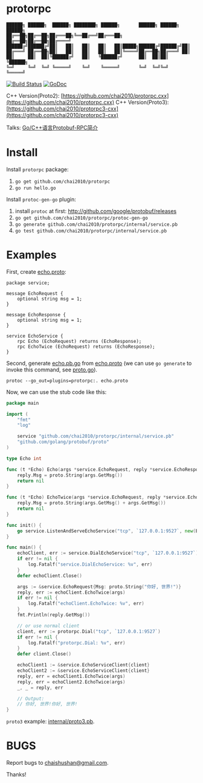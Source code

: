 # protorpc

```
██████╗ ██████╗  ██████╗ ████████╗ ██████╗       ██████╗ ██████╗  ██████╗
██╔══██╗██╔══██╗██╔═══██╗╚══██╔══╝██╔═══██╗      ██╔══██╗██╔══██╗██╔════╝
██████╔╝██████╔╝██║   ██║   ██║   ██║   ██║█████╗██████╔╝██████╔╝██║     
██╔═══╝ ██╔══██╗██║   ██║   ██║   ██║   ██║╚════╝██╔══██╗██╔═══╝ ██║     
██║     ██║  ██║╚██████╔╝   ██║   ╚██████╔╝      ██║  ██║██║     ╚██████╗
╚═╝     ╚═╝  ╚═╝ ╚═════╝    ╚═╝    ╚═════╝       ╚═╝  ╚═╝╚═╝      ╚═════╝
```

[![Build Status](https://travis-ci.org/chai2010/protorpc.svg)](https://travis-ci.org/chai2010/protorpc)
[![GoDoc](https://godoc.org/github.com/chai2010/protorpc?status.svg)](https://godoc.org/github.com/chai2010/protorpc)

C++ Version(Proto2): [https://github.com/chai2010/protorpc.cxx](https://github.com/chai2010/protorpc.cxx)
C++ Version(Proto3): [https://github.com/chai2010/protorpc3-cxx](https://github.com/chai2010/protorpc3-cxx)

Talks: [Go/C++语言Protobuf-RPC简介](http://go-talks.appspot.com/github.com/chai2010/talks/chai2010-protorpc-intro.slide)

# Install

Install `protorpc` package:

1. `go get github.com/chai2010/protorpc`
2. `go run hello.go`

Install `protoc-gen-go` plugin:

1. install `protoc` at first: http://github.com/google/protobuf/releases
2. `go get github.com/chai2010/protorpc/protoc-gen-go`
3. `go generate github.com/chai2010/protorpc/internal/service.pb`
4. `go test github.com/chai2010/protorpc/internal/service.pb`


# Examples

First, create [echo.proto](https://github.com/chai2010/protorpc/blob/master/internal/service.pb/echo.proto):

```Proto
package service;

message EchoRequest {
	optional string msg = 1;
}

message EchoResponse {
	optional string msg = 1;
}

service EchoService {
	rpc Echo (EchoRequest) returns (EchoResponse);
	rpc EchoTwice (EchoRequest) returns (EchoResponse);
}
```

Second, generate [echo.pb.go](https://github.com/chai2010/protorpc/blob/master/internal/service.pb/echo.pb.go)
from [echo.proto](https://github.com/chai2010/protorpc/blob/master/internal/service.pb/echo.proto) (we can use `go generate` to invoke this command, see [proto.go](https://github.com/chai2010/protorpc/blob/master/internal/service.pb/proto.go)).

	protoc --go_out=plugins=protorpc:. echo.proto


Now, we can use the stub code like this:

```Go
package main

import (
	"fmt"
	"log"

	service "github.com/chai2010/protorpc/internal/service.pb"
	"github.com/golang/protobuf/proto"
)

type Echo int

func (t *Echo) Echo(args *service.EchoRequest, reply *service.EchoResponse) error {
	reply.Msg = proto.String(args.GetMsg())
	return nil
}

func (t *Echo) EchoTwice(args *service.EchoRequest, reply *service.EchoResponse) error {
	reply.Msg = proto.String(args.GetMsg() + args.GetMsg())
	return nil
}

func init() {
	go service.ListenAndServeEchoService("tcp", `127.0.0.1:9527`, new(Echo))
}

func main() {
	echoClient, err := service.DialEchoService("tcp", `127.0.0.1:9527`)
	if err != nil {
		log.Fatalf("service.DialEchoService: %v", err)
	}
	defer echoClient.Close()

	args := &service.EchoRequest{Msg: proto.String("你好, 世界!")}
	reply, err := echoClient.EchoTwice(args)
	if err != nil {
		log.Fatalf("echoClient.EchoTwice: %v", err)
	}
	fmt.Println(reply.GetMsg())

	// or use normal client
	client, err := protorpc.Dial("tcp", `127.0.0.1:9527`)
	if err != nil {
		log.Fatalf("protorpc.Dial: %v", err)
	}
	defer client.Close()

	echoClient1 := &service.EchoServiceClient{client}
	echoClient2 := &service.EchoServiceClient{client}
	reply, err = echoClient1.EchoTwice(args)
	reply, err = echoClient2.EchoTwice(args)
	_, _ = reply, err

	// Output:
	// 你好, 世界!你好, 世界!
}
```

`proto3` example: [internal/proto3.pb](internal/proto3.pb).

# BUGS

Report bugs to <chaishushan@gmail.com>.

Thanks!

